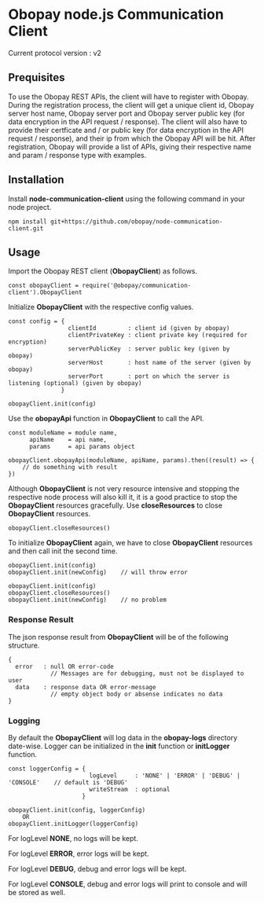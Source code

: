 # Obopay node.js Communication Client

Current protocol version : v2

## Prequisites

To use the Obopay REST APIs, the client will have to register with Obopay. During the registration process, the client will get a unique client id, Obopay server host name, Obopay server port and Obopay server public key (for data encryption in the API request / response). The client will also have to provide their certficate and / or public key (for data encryption in the API request / response), and their ip from which the Obopay API will be hit. After registration, Obopay will provide a list of APIs, giving their respective name and param / response type with examples.

## Installation

Install **node-communication-client** using the following command in your node project.

	npm install git+https://github.com/obopay/node-communication-client.git

## Usage

Import the Obopay REST client (**ObopayClient**) as follows.

	const obopayClient = require('@obopay/communication-client').ObopayClient


Initialize **ObopayClient** with the respective config values.

	const config = {
	                 clientId         : client id (given by obopay)
	                 clientPrivateKey : client private key (required for encryption)
	                 serverPublicKey  : server public key (given by obopay)
	                 serverHost       : host name of the server (given by obopay)
	                 serverPort       : port on which the server is listening (optional) (given by obopay)
	               }

	obopayClient.init(config)

Use the **obopayApi** function in **ObopayClient** to call the API.

	const moduleName = module name,
	      apiName    = api name,
	      params     = api params object

	obopayClient.obopayApi(moduleName, apiName, params).then((result) => {
		// do something with result
	})

Although **ObopayClient** is not very resource intensive and stopping the respective node process will also kill it, it is a good practice to stop the **ObopayClient** resources gracefully. Use **closeResources** to close **ObopayClient** resources.

	obopayClient.closeResources()

To initialize  **ObopayClient** again, we have to close **ObopayClient** resources and then call init the second time.

	obopayClient.init(config)
	obopayClient.init(newConfig)	// will throw error

	obopayClient.init(config)
	obopayClient.closeResources()
	obopayClient.init(newConfig)	// no problem


### Response Result

The json response result from **ObopayClient** will be of the following structure.

    {
      error   : null OR error-code
                // Messages are for debugging, must not be displayed to user
      data    : response data OR error-message
                // empty object body or absense indicates no data
	}

### Logging

By default the **ObopayClient** will log data in the **obopay-logs** directory date-wise. Logger can be initialized in the **init** function or **initLogger** function.

	const loggerConfig = {
                           logLevel     : 'NONE' | 'ERROR' | 'DEBUG' | 'CONSOLE' 	// default is 'DEBUG'
                           writeStream  : optional
                         }

	obopayClient.init(config, loggerConfig)
		OR
	obopayClient.initLogger(loggerConfig)

For logLevel **NONE**, no logs will be kept.

For logLevel **ERROR**, error logs will be kept.

For logLevel **DEBUG**, debug and error logs will be kept.

For logLevel **CONSOLE**, debug and error logs will print to console and will be stored as well.
